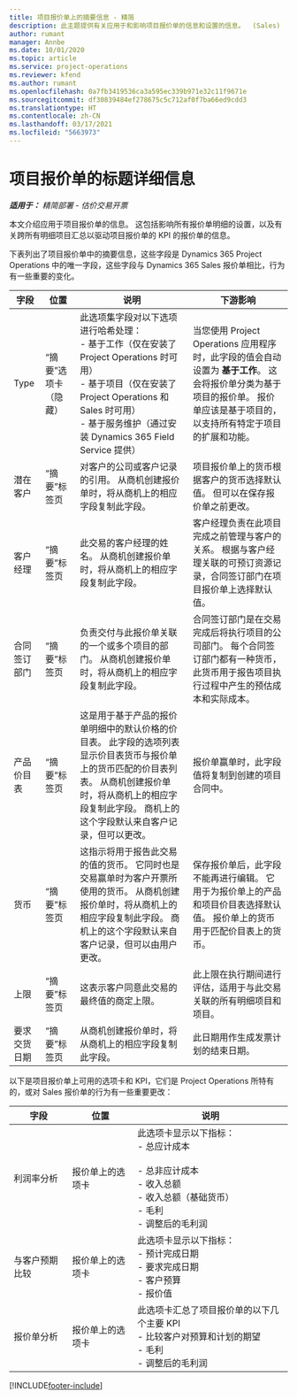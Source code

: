 ```yaml
---
title: 项目报价单上的摘要信息 - 精简
description: 此主题提供有关应用于和影响项目报价单的信息和设置的信息。  (Sales)
author: rumant
manager: Annbe
ms.date: 10/01/2020
ms.topic: article
ms.service: project-operations
ms.reviewer: kfend
ms.author: rumant
ms.openlocfilehash: 0a7fb3419536ca3a595ec339b971e32c11f9671e
ms.sourcegitcommit: df30839484ef278675c5c712af0f7ba66ed9cdd3
ms.translationtype: HT
ms.contentlocale: zh-CN
ms.lasthandoff: 03/17/2021
ms.locfileid: "5663973"
---
```

# <a name="header-details-for-project-quotes"></a>项目报价单的标题详细信息

_**适用于：** 精简部署 - 估价交易开票_

本文介绍应用于项目报价单的信息。 这包括影响所有报价单明细的设置，以及有关跨所有明细项目汇总以驱动项目报价单的 KPI 的报价单的信息。

下表列出了项目报价单中的摘要信息，这些字段是 Dynamics 365 Project Operations 中的唯一字段，这些字段与 Dynamics 365 Sales 报价单相比，行为有一些重要的变化。

| **字段** | **位置** | **说明** | **下游影响** |
| --- | --- | --- | --- |
| Type | “摘要”选项卡（隐藏） | 此选项集字段对以下选项进行哈希处理：</br>- 基于工作（仅在安装了 Project Operations 时可用）</br>- 基于项目（仅在安装了 Project Operations 和 Sales 时可用）</br>- 基于服务维护（通过安装 Dynamics 365 Field Service 提供） | 当您使用 Project Operations 应用程序时，此字段的值会自动设置为 **基于工作**。 这会将报价单分类为基于项目的报价单。 报价单应该是基于项目的，以支持所有特定于项目的扩展和功能。 |
| 潜在客户 | “摘要”标签页 | 对客户的公司或客户记录的引用。 从商机创建报价单时，将从商机上的相应字段复制此字段。 | 项目报价单上的货币根据客户的货币选择默认值。 但可以在保存报价单之前更改。 |
| 客户经理 | “摘要”标签页 | 此交易的客户经理的姓名。 从商机创建报价单时，将从商机上的相应字段复制此字段。 | 客户经理负责在此项目完成之前管理与客户的关系。 根据与客户经理关联的可预订资源记录，合同签订部门在项目报价单上选择默认值。 |
| 合同签订部门 | “摘要”标签页 | 负责交付与此报价单关联的一个或多个项目的部门。 从商机创建报价单时，将从商机上的相应字段复制此字段。 | 合同签订部门是在交易完成后将执行项目的公司部门。 每个合同签订部门都有一种货币，此货币用于报告项目执行过程中产生的预估成本和实际成本。 |
| 产品价目表 | “摘要”标签页 | 这是用于基于产品的报价单明细中的默认价格的价目表。 此字段的选项列表显示价目表货币与报价单上的货币匹配的价目表列表。 从商机创建报价单时，将从商机上的相应字段复制此字段。 商机上的这个字段默认来自客户记录，但可以更改。 | 报价单赢单时，此字段值将复制到创建的项目合同中。 |
| 货币 | “摘要”标签页 | 这指示将用于报告此交易的值的货币。 它同时也是交易赢单时为客户开票所使用的货币。 从商机创建报价单时，将从商机上的相应字段复制此字段。 商机上的这个字段默认来自客户记录，但可以由用户更改。 | 保存报价单后，此字段不能再进行编辑。 它用于为报价单上的产品和项目价目表选择默认值。 报价单上的货币用于匹配价目表上的货币。 |
| 上限 | “摘要”标签页 | 这表示客户同意此交易的最终值的商定上限。 | 此上限在执行期间进行评估，适用于与此交易关联的所有明细项目和项目。 |
| 要求交货日期 | “摘要”标签页 | 从商机创建报价单时，将从商机上的相应字段复制此字段。 | 此日期用作生成发票计划的结束日期。 |

以下是项目报价单上可用的选项卡和 KPI，它们是 Project Operations 所特有的，或对 Sales 报价单的行为有一些重要更改：

| **字段** | **位置** | **说明** |
| --- | --- | --- |
| 利润率分析 | 报价单上的选项卡 | 此选项卡显示以下指标：</br>- 总应计成本</br></br>- 总非应计成本</br>- 收入总额</br>- 收入总额（基础货币）</br>- 毛利</br>- 调整后的毛利润|
| 与客户预期比较 | 报价单上的选项卡 | 此选项卡显示以下指标：</br>- 预计完成日期</br>- 要求完成日期</br>- 客户预算</br>- 报价值 |
| 报价单分析 | 报价单上的选项卡 | 此选项卡汇总了项目报价单的以下几个主要 KPI</br>- 比较客户对预算和计划的期望</br>- 毛利</br>- 调整后的毛利润 |


[!INCLUDE[footer-include](../../includes/footer-banner.md)]
